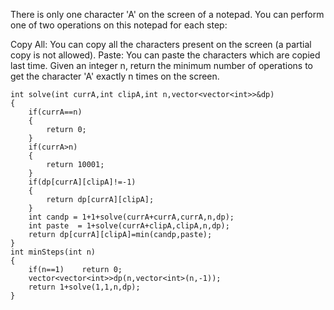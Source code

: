 There is only one character 'A' on the screen of a notepad. You can perform one of two operations on this notepad for each step:

Copy All: You can copy all the characters present on the screen (a partial copy is not allowed).
Paste: You can paste the characters which are copied last time.
Given an integer n, return the minimum number of operations to get the character 'A' exactly n times on the screen.

    int solve(int currA,int clipA,int n,vector<vector<int>>&dp)
    {
        if(currA==n)
        {
            return 0;
        }
        if(currA>n)
        {
            return 10001;
        }
        if(dp[currA][clipA]!=-1)
        {
            return dp[currA][clipA];
        }
        int candp = 1+1+solve(currA+currA,currA,n,dp);
        int paste  = 1+solve(currA+clipA,clipA,n,dp);
        return dp[currA][clipA]=min(candp,paste);
    }
    int minSteps(int n) 
    {
        if(n==1)    return 0;     
        vector<vector<int>>dp(n,vector<int>(n,-1));   
        return 1+solve(1,1,n,dp);
    }